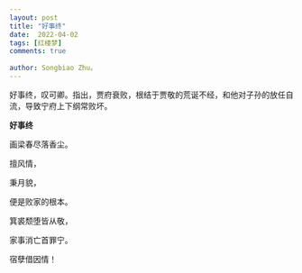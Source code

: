 ```yaml
---
layout: post
title: "好事终"
date:  2022-04-02
tags: [红楼梦]
comments: true
 
author: Songbiao Zhu。
---
```


好事终，叹可卿。指出，贾府衰败，根结于贾敬的荒诞不经，和他对子孙的放任自流，导致宁府上下纲常败坏。



<!-- more -->



**好事终**



画梁春尽落香尘。

擅风情，

秉月貌，

便是败家的根本。

箕裘颓堕皆从敬，

家事消亡首罪宁。

宿孽借因情！